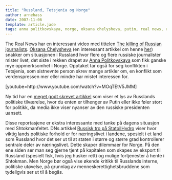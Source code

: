 ```yaml
---
title: "Russland, Tetsjenia og Norge"
author: arnehass
date: 2007-11-06
template: article.jade
tags: anna politkovskaya, norge, oksana chelysheva, putin, real news, russland, shtokman, statoilhydro, tetsjenia
---
```


<p>The Real News har en interessant video med tittelen <a href="http://www.youtube.com/watch?v=MOqTEtV5JMM">The killing of Russian journalists</a>.         <a href="http://www.google.no/search?q=Oksana+Chelysheva">Oksana Chelysheva</a> (en interessant artikkel om henne <a href="http://www.humanrightsfirst.org/defenders/hrd_russia/alert033005_chelysheva.htm">her</a>) snakker om situasjonen i Russland hvor flere og flere russiske journalister mister livet, det siste i rekken drapet av <a href="http://en.wikipedia.org/wiki/Anna_Politkovskaya">Anna Politkovskaya</a> som fikk ganske mye oppmerksomhet i Norge. Opptaket tar også for seg konflikten i Tetsjenia, som sistnevnte person skrev mange artikler om, en konflikt som verdenspressen mer eller mindre har mistet interessen for.</p>
<p><span id="more-112"></span></p>
<p>[youtube=http://www.youtube.com/watch?v=MOqTEtV5JMM]</p>
<p>Ny tid har en <a href="http://www.nytid.no/index.php?sk=&amp;id=4354">meget godt skrevet artikkel</a> som viser et lys av Russlands politiske tilværelse, hvor du enten er tilhenger av Putin eller ikke føler stort for politikk, da media ikke viser nyanser av den russiske presidenten uansett.</p>
<p>Disse reportasjene er ekstra interessante med tanke på dagens situasjon med Shtokmanfeltet. DNs artikkel <a href="http://www.dn.no/energi/article1136054.ece?jgo=dne&amp;WT.svl=sistenyheter">Russisk tro på StatoilHydro</a> viser hvor viktig lands politiske forhold er for næringslivet i landene, spesielt i et land som Russland hvor det ser ut til at staten i større og større grad kontrollerer sentrale deler av næringslivet. Dette skaper dilemmaer for Norge.  På den ene siden ser man seg gjerne tjent på kapitalen som skapes av eksport til Russland (spesielt fisk, hvis jeg husker rett) og mulige fortjenester å hente i Shtokman. Men Norge bør også vise økende kritikk til Russlands interne, politiske utøvelse, på grunnlag av menneskerettighetsbruddene som tydeligvis ser ut til å begås.</p>
